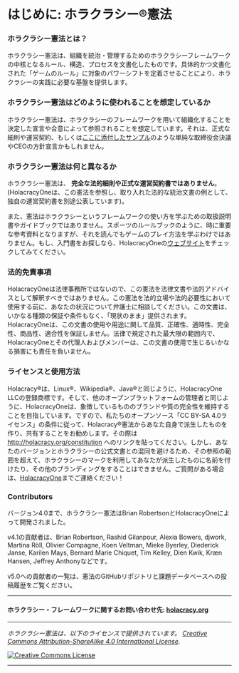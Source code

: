 # はじめに: ホラクラシー®憲法

### ホラクラシー憲法とは？

ホラクラシー憲法は、組織を統治・管理するためのホラクラシーフレームワークの中核となるルール、構造、プロセスを文書化したものです。具体的かつ文書化された「ゲームのルール」に対象のパワーシフトを定着させることにより、ホラクラシーの実践に必要な基盤を提供します。

### ホラクラシー憲法はどのように使われることを想定しているか
ホラクラシー憲法は、ホラクラシーのフレームワークを用いて組織化することを決定した宣言や合意によって参照されることを想定しています。それは、正式な細則や運営契約、もしくは<a href="https://github.com/holacracyone/Holacracy-Constitution/blob/master/Adoption%20Declaration.md" target="_blank">ここに添付したサンプル</a>のような単純な取締役会決議やCEOの方針宣言かもしれません。

### ホラクラシー憲法は何と異なるか
ホラクラシー憲法は、 **完全な法的細則や正式な運営契約書ではありません**。
(HolacracyOneは、この憲法を参照し、取り入れた法的な統治文書の例として、独自の運営契約書を別途公表しています)。


また、憲法はホラクラシーというフレームワークの使い方を学ぶための取扱説明書やガイドブックではありません。スポーツのルールブックのように、時に重要な参考資料となりますが、それを読んでもゲームのプレイ方法を学ぶわけではありません。もし、入門書をお探しなら、HolacracyOneの<a href="http://holacracy.org" target="_blank">ウェブサイト</a>をチェックしてみてください。

### 法的免責事項
HolacracyOneは法律事務所ではないので、この憲法を法律文書や法的アドバイスとして解釈すべきではありません。この憲法を法的立場や法的必要性において使用する前に、あなたの状況について弁護士に相談してください。この文書は、いかなる種類の保証や条件もなく、「現状のまま」提供されます。HolacracyOneは、この文書の使用や用途に関して品質、正確性、適時性、完全性、商品性、適合性を保証しません。法律で規定された最大限の範囲内で、HolacracyOneとその代理人およびメンバーは、この文書の使用で生じるいかなる損害にも責任を負いません。

### ライセンスと使用方法
Holacracy®は、Linux®、Wikipedia®、Java®と同じように、HolacracyOne LLCの登録商標です。そして、他のオープンプラットフォームの管理者と同じように、HolacracyOneは、象徴しているもののブランドや質の完全性を維持することを目指しています。ですので、私たちのオープンソース「CC BY-SA 4.0ライセンス」の条件に従って、Holacracy®憲法からあなた自身で派生したものを作り、共有することをお勧めします。その際は http://holacracy.org/constitution へのリンクを貼ってください。しかし、あなたのバージョンとホラクラシーの公式文書との混同を避けるため、その参照の範囲を超えて、ホラクラシーのマークを利用してあなたが派生したものに名前を付けたり、その他のブランディングをすることはできません。ご質問がある場合は、<a href="http://www.holacracy.org/contact/" target="_blank">HolacracyOne</a>までご連絡ください！

### Contributors
バージョン4.0まで、ホラクラシー憲法はBrian RobertsonとHolacracyOneによって開発されました。

v4.1の貢献者は、Brian Robertson, Rashid Gilanpour, Alexia Bowers, djwork, Martina Röll, Olivier Compagne, Koen Veltman, Mieke Byerley, Diederick Janse, Karilen Mays, Bernard Marie Chiquet, Tim Kelley, Dien Kwik, Kræn Hansen, Jeffrey Anthonyなどです。

v5.0への貢献者の一覧は、憲法のGitHubリポジトリと課題データベースへの投稿履歴をご覧ください。

---

#### ホラクラシー・フレームワークに関するお問い合わせ先: <a href="http://holacracy.org" target="_blank">holacracy.org</a>

---

*_ホラクラシー憲法は、以下のライセンスで提供されています。 <a rel="license" href="http://creativecommons.org/licenses/by-sa/4.0/">Creative Commons Attribution-ShareAlike 4.0 International License</a>._*

<a rel="license" href="http://creativecommons.org/licenses/by-sa/4.0/" target="_blank"><img alt="Creative Commons License" style="border-width:0" src="https://i.creativecommons.org/l/by-sa/4.0/88x31.png" /></a> 

---
